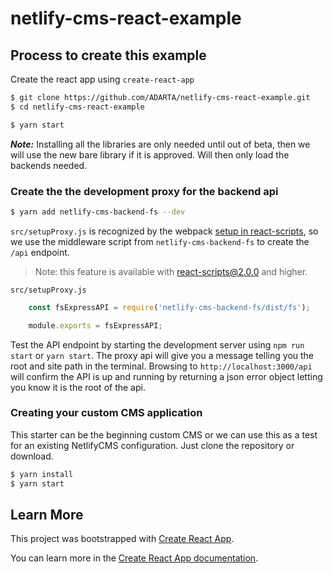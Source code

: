 # netlify-cms-react-example

## Process to create this example

Create the react app using `create-react-app`

```bash
$ git clone https://github.com/ADARTA/netlify-cms-react-example.git
$ cd netlify-cms-react-example 
```

```bash
$ yarn start
```

**_Note:_** Installing all the libraries are only needed until out of beta, then we will use the new bare library if it is approved. Will then only load the backends needed. 

### Create the the development proxy for the backend api

```bash
$ yarn add netlify-cms-backend-fs --dev
```

`src/setupProxy.js` is recognized by the webpack [setup in react-scripts][2], so we use the middleware script from `netlify-cms-backend-fs` to create the `/api` endpoint.

> Note: this feature is available with react-scripts@2.0.0 and higher.

`src/setupProxy.js`
```js
    const fsExpressAPI = require('netlify-cms-backend-fs/dist/fs');

    module.exports = fsExpressAPI;
```

Test the API endpoint by starting the development server using `npm run start` or `yarn start`. The proxy api will give you a message telling you the root and site path in the terminal. Browsing to `http://localhost:3000/api` will confirm the API is up and running by returning a json error object letting you know it is the root of the api.

### Creating your custom CMS application

This starter can be the beginning custom CMS or we can use this as a test for an existing NetlifyCMS configuration. Just clone the repository or download.

```bash
$ yarn install
$ yarn start
```

## Learn More

This project was bootstrapped with [Create React App](https://github.com/facebook/create-react-app).

You can learn more in the [Create React App documentation](https://facebook.github.io/create-react-app/docs/getting-started).

[2]: https://facebook.github.io/create-react-app/docs/proxying-api-requests-in-development#configuring-the-proxy-manually
